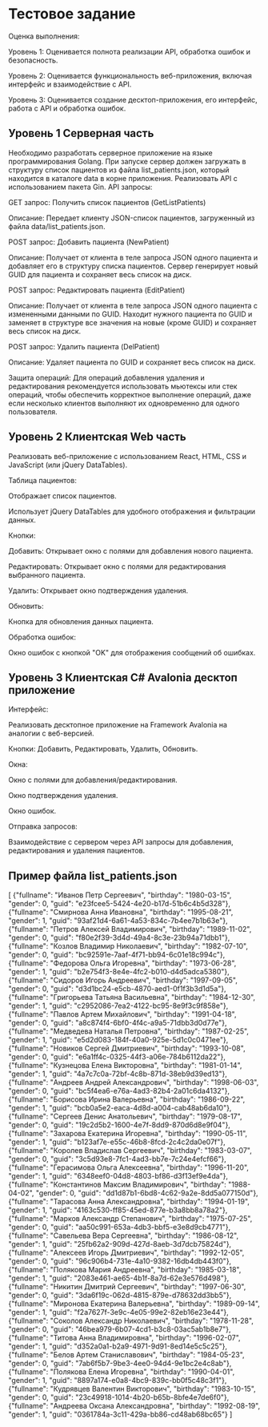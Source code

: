 # Тестовое задание

Оценка выполнения:

Уровень 1: Оценивается полнота реализации API, обработка ошибок и безопасность.

Уровень 2: Оценивается функциональность веб-приложения, включая интерфейс и взаимодействие с API.

Уровень 3: Оценивается создание десктоп-приложения, его интерфейс, работа с API и обработка ошибок.

## Уровень 1 Серверная часть

Необходимо разработать серверное приложение на языке программирования Golang. При запуске сервер должен загружать в структуру список пациентов из файла list_patients.json, который находится в каталоге data в корне приложения. Реализовать API с использованием пакета Gin.
API запросы:

GET запрос: Получить список пациентов (GetListPatients)

Описание: Передает клиенту JSON-список пациентов, загруженный из файла data/list_patients.json.

POST запрос: Добавить пациента (NewPatient)

Описание: Получает от клиента в теле запроса JSON одного пациента и добавляет его в структуру списка пациентов. Сервер генерирует новый GUID для пациента и сохраняет весь список на диск.

POST запрос: Редактировать пациента (EditPatient)

Описание: Получает от клиента в теле запроса JSON одного пациента с измененными данными по GUID. Находит нужного пациента по GUID и заменяет в структуре все значения на новые (кроме GUID) и сохраняет весь список на диск.

POST запрос: Удалить пациента (DelPatient)

Описание: Удаляет пациента по GUID и сохраняет весь список на диск.

Защита операций:
Для операций добавления удаления и редактирования рекомендуется использовать мьютексы или стек операций, чтобы обеспечить корректное выполнение операций, даже если несколько клиентов выполняют их одновременно для одного пользователя.


## Уровень 2 Клиентская Web часть

Реализовать веб-приложение с использованием React, HTML, CSS и JavaScript (или jQuery DataTables).

Таблица пациентов:

Отображает список пациентов.

Использует jQuery DataTables для удобного отображения и фильтрации данных.

Кнопки:

Добавить: Открывает окно с полями для добавления нового пациента.

Редактировать: Открывает окно с полями для редактирования выбранного пациента.

Удалить: Открывает окно подтверждения удаления.

Обновить:

Кнопка для обновления данных пациента.

Обработка ошибок:

Окно ошибок с кнопкой "OK" для отображения сообщений об ошибках.

## Уровень 3 Клиентская C# Avalonia десктоп приложение

Интерфейс:

Реализовать десктопное приложение на Framework Avalonia на аналогии с веб-версией.

Кнопки: Добавить, Редактировать, Удалить, Обновить.

Окна:

Окно с полями для добавления/редактирования.

Окно подтверждения удаления.

Окно ошибок.

Отправка запросов:

Взаимодействие с сервером через API запросы для добавления, редактирования и удаления пациентов.

## Пример файла list_patients.json

[
  {"fullname": "Иванов Петр Сергеевич", "birthday": "1980-03-15", "gender": 0, "guid": "e23fcee5-5424-4e20-b17d-51b6c4b5d328"},
  {"fullname": "Смирнова Анна Ивановна", "birthday": "1995-08-21", "gender": 1, "guid": "93af21d4-6a61-4a53-834c-7b4ee7b1b63e"},
  {"fullname": "Петров Алексей Владимирович", "birthday": "1989-11-02", "gender": 0, "guid": "f80e2f39-3d4d-49a4-8c3e-23b94a71dbb1"},
  {"fullname": "Козлов Владимир Николаевич", "birthday": "1982-07-10", "gender": 0, "guid": "bc92591e-7aaf-4f71-bb94-6c01e18c994c"},
  {"fullname": "Федорова Ольга Игоревна", "birthday": "1973-06-28", "gender": 1, "guid": "b2e754f3-8e4e-4fc2-b010-d4d5adca5380"},
  {"fullname": "Сидоров Игорь Андреевич", "birthday": "1997-09-05", "gender": 0, "guid": "d3d1bc24-e5cb-4870-aed1-0f1f3b3d1d5a"},
  {"fullname": "Григорьева Татьяна Васильевна", "birthday": "1984-12-30", "gender": 1, "guid": "c2952086-7ea2-4122-bc95-8e9f3c9f858e"},
  {"fullname": "Павлов Артем Михайлович", "birthday": "1991-04-18", "gender": 0, "guid": "a8c874f4-6bf0-4f4c-a9a5-71dbb3d0d77e"},
  {"fullname": "Медведева Наталья Петровна", "birthday": "1987-02-25", "gender": 1, "guid": "e5d2d083-184f-40a0-925e-5d1c0c0471ee"},
  {"fullname": "Новиков Сергей Дмитриевич", "birthday": "1993-10-08", "gender": 0, "guid": "e6a1ff4c-0325-44f3-a06e-784b6112da22"},
  {"fullname": "Кузнецова Елена Викторовна", "birthday": "1981-01-14", "gender": 1, "guid": "4a7c7c0a-72bf-4c8b-871d-38eb9d39ed13"},
  {"fullname": "Андреев Андрей Александрович", "birthday": "1998-06-03", "gender": 0, "guid": "bc5f4ea6-e76a-4ad3-82b4-2a01c6da4132"},
  {"fullname": "Борисова Ирина Валерьевна", "birthday": "1986-09-22", "gender": 1, "guid": "bcb0a5e2-eaca-4d8d-a004-cab48ab6da10"},
  {"fullname": "Сергеев Денис Анатольевич", "birthday": "1979-08-17", "gender": 0, "guid": "19c2d5b2-1600-4e7f-8dd9-870d6d8e9f04"},
  {"fullname": "Захарова Екатерина Игоревна", "birthday": "1990-05-11", "gender": 1, "guid": "b123af7e-e55c-46b8-8fcd-2c4c2da0e07f"},
  {"fullname": "Королев Владислав Сергеевич", "birthday": "1983-03-07", "gender": 0, "guid": "3c5d93e8-7fc1-4ad3-bb7e-7c24e4efcf66"},
  {"fullname": "Герасимова Ольга Алексеевна", "birthday": "1996-11-20", "gender": 1, "guid": "6348eef0-04d8-4803-bf86-d3f13ef9e4da"},
  {"fullname": "Константинов Максим Владимирович", "birthday": "1988-04-02", "gender": 0, "guid": "dd1d87b1-6bd8-4c62-9a2e-8dd5a077150d"},
  {"fullname": "Тарасова Анна Александровна", "birthday": "1994-01-19", "gender": 1, "guid": "4163c530-ff85-45ed-877e-b3a8bb8a78a2"},
  {"fullname": "Марков Александр Степанович", "birthday": "1975-07-25", "gender": 0, "guid": "aa50c991-653a-4db3-bbf5-e3e8d9cb4771"},
  {"fullname": "Савельева Вера Сергеевна", "birthday": "1986-08-12", "gender": 1, "guid": "25fb62a2-909d-427d-8aeb-3d7dcb75824d"},
  {"fullname": "Алексеев Игорь Дмитриевич", "birthday": "1992-12-05", "gender": 0, "guid": "96c906b4-731e-4a10-9382-16db4db443f0"},
  {"fullname": "Полякова Мария Андреевна", "birthday": "1985-03-18", "gender": 1, "guid": "2083e461-ae65-4b1f-8a7d-62e3e576d498"},
  {"fullname": "Никитин Дмитрий Сергеевич", "birthday": "1997-06-30", "gender": 0, "guid": "3da6f19c-062d-4815-879e-d78632dd3bb5"},
  {"fullname": "Миронова Екатерина Валерьевна", "birthday": "1989-09-14", "gender": 1, "guid": "f2a7627f-3e9c-4e05-99e2-82eb16e23e44"},
  {"fullname": "Соколов Александр Николаевич", "birthday": "1978-11-28", "gender": 0, "guid": "46bea979-6b07-4cd1-b3c8-03ac5ab1b8e7"},
  {"fullname": "Титова Анна Владимировна", "birthday": "1996-02-07", "gender": 1, "guid": "d352a0a1-b2a9-4971-9d91-8ed14e5c5c25"},
  {"fullname": "Белов Артем Станиславович", "birthday": "1984-05-23", "gender": 0, "guid": "7ab6f5b7-9be3-4ee0-94d4-9e1bc2e4c8ab"},
  {"fullname": "Полякова Елена Игоревна", "birthday": "1990-04-01", "gender": 1, "guid": "8897a174-e0a8-4bc9-839c-bb0f5c48c3f1"},
  {"fullname": "Кудрявцев Валентин Викторович", "birthday": "1983-10-15", "gender": 0, "guid": "23c49918-1014-4b20-b65b-8bfe4e7de6f0"},
  {"fullname": "Андреева Оксана Александровна", "birthday": "1992-08-19", "gender": 1, "guid": "0361784a-3c11-429a-bb86-cd48ab68bc65"}
]

